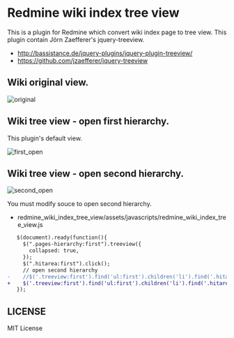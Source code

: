# Redmine wiki index tree view

This is a plugin for Redmine which convert wiki index page to tree view.
This plugin contain Jörn Zaefferer's jquery-treeview.

- http://bassistance.de/jquery-plugins/jquery-plugin-treeview/
- https://github.com/jzaefferer/jquery-treeview

## Wiki original view.

![original](http://f.st-hatena.com/images/fotolife/b/basyura/20140429/20140429000727.png) 

## Wiki tree view - open first hierarchy.

This plugin's default view.

![first_open](http://f.st-hatena.com/images/fotolife/b/basyura/20140428/20140428235403.png)

## Wiki tree view - open second hierarchy.

![second_open](http://f.st-hatena.com/images/fotolife/b/basyura/20140428/20140428235402.png)

You must modify souce to open second hierarchy.

- redmine_wiki_index_tree_view/assets/javascripts/redmine_wiki_index_tree_view.js

```diff
   $(document).ready(function(){
     $(".pages-hierarchy:first").treeview({
       collapsed: true,
     });
     $(".hitarea:first").click();
     // open second hierarchy
-    //$('.treeview:first').find('ul:first').children('li').find('.hitarea:first').click();
+    $('.treeview:first').find('ul:first').children('li').find('.hitarea:first').click();
   });
```

## LICENSE

MIT License

